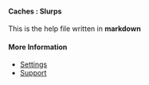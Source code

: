 #### Caches : Slurps

This is the help file written in **markdown**

#### More Information

- [Settings](/settings)
- [Support](/support)
